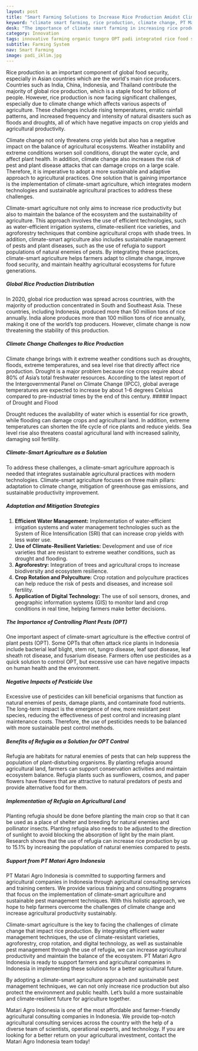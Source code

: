 ```yaml
---
layout: post
title: "Smart Farming Solutions to Increase Rice Production Amidst Climate Change"
keyword: "climate smart farming, rice production, climate change, PT Matari Agro Indonesia, farming solutions, agroecology, OPT control, agricultural training center"
desk: "The importance of climate smart farming in increasing rice production amidst the challenges of climate change"
category: Innovation
tags: innovative farming organic tungro OPT padi integrated rice food security consultant
subtitle: Farming System
nav: Smart Farming
image: padi_iklim.jpg
---
```


Rice production is an important component of global food security, especially in Asian countries which are the world's main rice producers. Countries such as India, China, Indonesia, and Thailand contribute the majority of global rice production, which is a staple food for billions of people. However, rice production is now facing significant challenges, especially due to climate change which affects various aspects of agriculture. These challenges include rising temperatures, erratic rainfall patterns, and increased frequency and intensity of natural disasters such as floods and droughts, all of which have negative impacts on crop yields and agricultural productivity.

Climate change not only threatens crop yields but also has a negative impact on the balance of agricultural ecosystems. Weather instability and extreme conditions worsen soil conditions, disrupt the water cycle, and affect plant health. In addition, climate change also increases the risk of pest and plant disease attacks that can damage crops on a large scale. Therefore, it is imperative to adopt a more sustainable and adaptive approach to agricultural practices. One solution that is gaining importance is the implementation of climate-smart agriculture, which integrates modern technologies and sustainable agricultural practices to address these challenges.

Climate-smart agriculture not only aims to increase rice productivity but also to maintain the balance of the ecosystem and the sustainability of agriculture. This approach involves the use of efficient technologies, such as water-efficient irrigation systems, climate-resilient rice varieties, and agroforestry techniques that combine agricultural crops with shade trees. In addition, climate-smart agriculture also includes sustainable management of pests and plant diseases, such as the use of refugia to support populations of natural enemies of pests. By integrating these practices, climate-smart agriculture helps farmers adapt to climate change, improve food security, and maintain healthy agricultural ecosystems for future generations.

##### Global Rice Production Distribution

In 2020, global rice production was spread across countries, with the majority of production concentrated in South and Southeast Asia. These countries, including Indonesia, produced more than 50 million tons of rice annually. India alone produces more than 100 million tons of rice annually, making it one of the world’s top producers. However, climate change is now threatening the stability of this production.

##### Climate Change Challenges to Rice Production

Climate change brings with it extreme weather conditions such as droughts, floods, extreme temperatures, and sea level rise that directly affect rice production. Drought is a major problem because rice crops require about 80% of Asia’s total freshwater resources. According to the latest report of the Intergovernmental Panel on Climate Change (IPCC), global average temperatures are expected to increase by about 1-6 degrees Celsius compared to pre-industrial times by the end of this century. ##### Impact of Drought and Flood

Drought reduces the availability of water which is essential for rice growth, while flooding can damage crops and agricultural land. In addition, extreme temperatures can shorten the life cycle of rice plants and reduce yields. Sea level rise also threatens coastal agricultural land with increased salinity, damaging soil fertility.

##### Climate-Smart Agriculture as a Solution

To address these challenges, a climate-smart agriculture approach is needed that integrates sustainable agricultural practices with modern technologies. Climate-smart agriculture focuses on three main pillars: adaptation to climate change, mitigation of greenhouse gas emissions, and sustainable productivity improvement.

##### Adaptation and Mitigation Strategies

1. **Efficient Water Management:** Implementation of water-efficient irrigation systems and water management technologies such as the System of Rice Intensification (SRI) that can increase crop yields with less water use.
2. **Use of Climate-Resilient Varieties:** Development and use of rice varieties that are resistant to extreme weather conditions, such as drought and flooding.
3. **Agroforestry:** Integration of trees and agricultural crops to increase biodiversity and ecosystem resilience.
4. **Crop Rotation and Polyculture:** Crop rotation and polyculture practices can help reduce the risk of pests and diseases, and increase soil fertility.
5. **Application of Digital Technology:** The use of soil sensors, drones, and geographic information systems (GIS) to monitor land and crop conditions in real time, helping farmers make better decisions.

##### The Importance of Controlling Plant Pests (OPT)

One important aspect of climate-smart agriculture is the effective control of plant pests (OPT). Some OPTs that often attack rice plants in Indonesia include bacterial leaf blight, stem rot, tungro disease, leaf spot disease, leaf sheath rot disease, and fusarium disease. Farmers often use pesticides as a quick solution to control OPT, but excessive use can have negative impacts on human health and the environment.

##### Negative Impacts of Pesticide Use

Excessive use of pesticides can kill beneficial organisms that function as natural enemies of pests, damage plants, and contaminate food nutrients. The long-term impact is the emergence of new, more resistant pest species, reducing the effectiveness of pest control and increasing plant maintenance costs. Therefore, the use of pesticides needs to be balanced with more sustainable pest control methods.

##### Benefits of Refugia as a Solution for OPT Control

Refugia are habitats for natural enemies of pests that can help suppress the population of plant-disturbing organisms. By planting refugia around agricultural land, farmers can support conservation activities and maintain ecosystem balance. Refugia plants such as sunflowers, cosmos, and paper flowers have flowers that are attractive to natural predators of pests and provide alternative food for them.

##### Implementation of Refugia on Agricultural Land

Planting refugia should be done before planting the main crop so that it can be used as a place of shelter and breeding for natural enemies and pollinator insects. Planting refugia also needs to be adjusted to the direction of sunlight to avoid blocking the absorption of light by the main plant. Research shows that the use of refugia can increase rice production by up to 15.1% by increasing the population of natural enemies compared to pests.

##### Support from PT Matari Agro Indonesia

PT Matari Agro Indonesia is committed to supporting farmers and agricultural companies in Indonesia through agricultural consulting services and training centers. We provide various training and consulting programs that focus on the implementation of climate-smart agriculture and sustainable pest management techniques. With this holistic approach, we hope to help farmers overcome the challenges of climate change and increase agricultural productivity sustainably.

Climate-smart agriculture is the key to facing the challenges of climate change that impact rice production. By integrating efficient water management techniques, the use of climate-resistant varieties, agroforestry, crop rotation, and digital technology, as well as sustainable pest management through the use of refugia, we can increase agricultural productivity and maintain the balance of the ecosystem. PT Matari Agro Indonesia is ready to support farmers and agricultural companies in Indonesia in implementing these solutions for a better agricultural future.

By adopting a climate-smart agriculture approach and sustainable pest management techniques, we can not only increase rice production but also protect the environment and public health. Let’s build a more sustainable and climate-resilient future for agriculture together.

Matari Agro Indonesia is one of the most affordable and farmer-friendly agricultural consulting companies in Indonesia. We provide top-notch agricultural consulting services across the country with the help of a diverse team of scientists, operational experts, and technology. If you are looking for a better return on your agricultural investment, contact the Matari Agro Indonesia team today!
